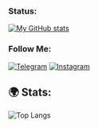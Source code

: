 ### Status:

[![My GitHub stats](https://github-readme-stats.vercel.app/api?username=matt5346&show_icons=true&theme=dark)]()

### Follow Me:

[![Telegram](https://img.shields.io/badge/-Telegram-090909?style=for-the-badge&logo=telegram&logoColor=27A0D9)](https://t.me/progmatx)
[![Instagram](https://img.shields.io/badge/-Instagram-090909?style=for-the-badge&logo=instagram&logoColor=B4068E)](https://www.instagram.com/progerboy)

## 🌍 Stats: 
![Top Langs](https://github-readme-stats.vercel.app/api/top-langs/?username=matt5346&layout=compact&theme=radical)

